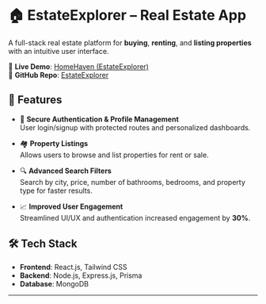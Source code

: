 # 🏠 EstateExplorer – Real Estate App

A full-stack real estate platform for **buying**, **renting**, and **listing properties** with an intuitive user interface.

🔗 **Live Demo**: [HomeHaven (EstateExplorer)](https://homehaven-frontend.onrender.com/)  
📁 **GitHub Repo**: [EstateExplorer](https://github.com/Neha-Codes295/EstateExplorer)

## 🚀 Features

- 🔐 **Secure Authentication & Profile Management**  
  User login/signup with protected routes and personalized dashboards.

- 🏘️ **Property Listings**  
  Allows users to browse and list properties for rent or sale.

- 🔍 **Advanced Search Filters**  
  Search by city, price, number of bathrooms, bedrooms, and property type for faster results.

- 📈 **Improved User Engagement**  
  Streamlined UI/UX and authentication increased engagement by **30%**.

## 🛠 Tech Stack

- **Frontend**: React.js, Tailwind CSS  
- **Backend**: Node.js, Express.js, Prisma  
- **Database**: MongoDB

---
